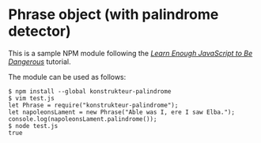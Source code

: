 # Phrase object (with palindrome detector)

This is a sample NPM module following the [*Learn Enough JavaScript to Be Dangerous*](https://www.learnenough.com/javascript-tutorial) tutorial.

The module can be used as follows:

```
$ npm install --global konstrukteur-palindrome
$ vim test.js
let Phrase = require("konstrukteur-palindrome");
let napoleonsLament = new Phrase("Able was I, ere I saw Elba.");
console.log(napoleonsLament.palindrome());
$ node test.js
true
```
